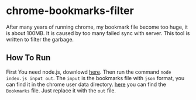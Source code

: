 # chrome-bookmarks-filter

After many years of running chrome, my bookmark file become too huge, it is about 100MB. It is caused by too many failed sync with server. This tool is written to filter the  garbage.

## How To Run

First You need node.js, downlowd [here](https://nodejs.org/en/download/). Then run the command `node index.js input out`.
The `input` is the bookmarks file with `json` format, you can find it in the chrome user data directory. [here](https://www.chromium.org/user-experience/user-data-directory) you can find the `Bookmarks` file. Just replace it with the `out` file.
